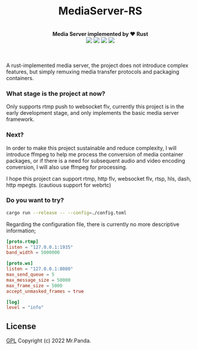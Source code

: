 <!--lint disable no-literal-urls-->
<div align="center">
  <h1>MediaServer-RS</h1>
</div>
<br/>
<div align="center">
  <strong>Media Server implemented by ❤️ Rust</strong>
</div>
<div align="center">
  <img src="https://img.shields.io/github/actions/workflow/status/mycrl/media-server-rs/cargo-test.yml?branch=main"/>
  <img src="https://img.shields.io/github/license/mycrl/media-server-rs"/>
  <img src="https://img.shields.io/github/issues/mycrl/media-server-rs"/>
  <img src="https://img.shields.io/github/stars/mycrl/media-server-rs"/>
</div>
<br/>
<br/>


A rust-implemented media server, the project does not introduce complex features, but simply remuxing media transfer protocols and packaging containers.


### What stage is the project at now?

Only supports rtmp push to websocket flv, currently this project is in the early development stage, and only implements the basic media server framework.


### Next?

In order to make this project sustainable and reduce complexity, I will introduce ffmpeg to help me process the conversion of media container packages, or if there is a need for subsequent audio and video encoding conversion, I will also use ffmpeg for processing.

I hope this project can support rtmp, http flv, websocket flv, rtsp, hls, dash, http mpegts. (cautious support for webrtc)


### Do you want to try?

```bash
cargo run --release -- --config=./config.toml
```

Regarding the configuration file, there is currently no more descriptive information;

```toml
[proto.rtmp]
listen = "127.0.0.1:1935"
band_width = 5000000

[proto.ws]
listen = "127.0.0.1:8080"
max_send_queue = 5
max_message_size = 50000
max_frame_size = 5000
accept_unmasked_frames = true

[log]
level = "info"
```


## License

[GPL](./LICENSE)
Copyright (c) 2022 Mr.Panda.
